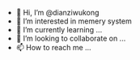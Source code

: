 - 👋 Hi, I’m @dianziwukong
- 👀 I’m interested in memery system
- 🌱 I’m currently learning ...
- 💞️ I’m looking to collaborate on ...
- 📫 How to reach me ...

<!---
dianziwukong/dianziwukong is a ✨ special ✨ repository because its `README.md` (this file) appears on your GitHub profile.
You can click the Preview link to take a look at your changes.
--->
